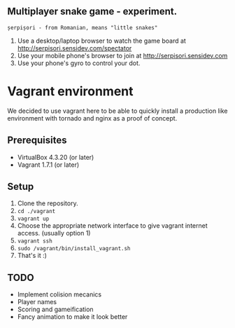 Multiplayer snake game - experiment.
------------------------------------

`șerpișori - from Romanian, means "little snakes"`

1. Use a desktop/laptop browser to watch the game board at http://serpisori.sensidev.com/spectator
1. Use your mobile phone's browser to join at http://serpisori.sensidev.com
2. Use your phone's gyro to control your dot.

# Vagrant environment

We decided to use vagrant here to be able to quickly install a production like environment with tornado and nginx as a proof of concept.

## Prerequisites

- VirtualBox 4.3.20 (or later)
- Vagrant 1.7.1 (or later)

## Setup

1. Clone the repository.
2. `cd ./vagrant`
3. `vagrant up`
4. Choose the appropriate network interface to give vagrant internet access. (usually option 1)
6. `vagrant ssh`
7. `sudo /vagrant/bin/install_vagrant.sh`
8. That's it :)

## TODO

- Implement colision mecanics
- Player names
- Scoring and gameification
- Fancy animation to make it look better


